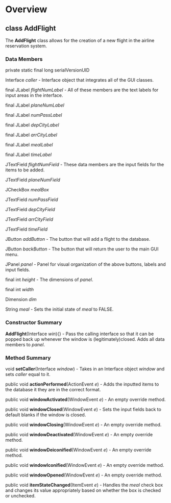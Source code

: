 # Overview #

## **class AddFlight** ##

The **AddFlight** class allows for the creation of a new flight in the airline reservation system.

### Data Members ###

private static final long serialVersionUID

Interface _caller_ - Interface object that integrates all of the GUI classes.

final JLabel _flightNumLabel_ - All of these members are the text labels for input areas in the interface.

final JLabel _planeNumLabel_

final JLabel _numPassLabel_

final JLabel _depCityLabel_

final JLabel _arrCityLabel_

final JLabel _mealLabel_

final JLabel _timeLabel_


JTextField _flightNumField_ - These data members are the input fields for the items to be added.

JTextField _planeNumField_

JCheckBox _mealBox_

JTextField _numPassField_

JTextField _depCityField_

JTextField _arrCityField_

JTextField _timeField_


JButton _addButton_ - The button that will add a flight to the database.

JButton _backButton_ - The button that will return the user to the main GUI menu.

JPanel _panel_ - Panel for visual organization of the above buttons, labels and input fields.


final int _height_ - The dimensions of _panel_.

final int _width_

Dimension _dim_

String _meal_ - Sets the initial state of _meal_ to FALSE.

### Constructor Summary ###

**AddFlight**(Interface _win_){} - Pass the calling interface so that it can be popped back up whenever the window is (legitimately)closed.  Adds all data members to _panel_.

### Method Summary ###

void **setCaller**(Interface _window_) - Takes in an Interface object _window_ and sets _caller_ equal to it.

public void **actionPerformed**(ActionEvent _e_) - Adds the inputted items to the database it they are in the correct format.

public void **windowActivated**(WindowEvent _e_) - An empty override method.

public void **windowClosed**(WindowEvent _e_) - Sets the input fields back to default blanks if the window is closed.

public void **windowClosing**(WindowEvent _e_) - An empty override method.

public void **windowDeactivated**(WindowEvent _e_) - An empty override method.

public void **windowDeiconified**(WindowEvent _e_) - An empty override method.

public void **windowIconified**(WindowEvent _e_) - An empty override method.

public void **windowOpened**(WindowEvent _e_) - An empty override method.

public void **itemStateChanged**(ItemEvent _e_) - Handles the _meal_ check box and changes its value appropriately based on whether the box is checked or unchecked.
